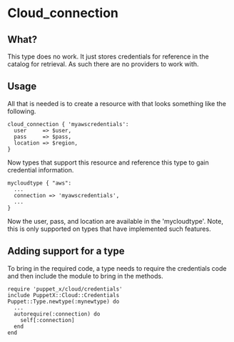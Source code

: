# Cloud_connection

## What?

This type does no work.  It just stores credentials for reference in the
catalog for retrieval.  As such there are no providers to work with.

## Usage

All that is needed is to create a resource with that looks something like the
following.

    cloud_connection { 'myawscredentials':
      user     => $user,
      pass     => $pass,
      location => $region,
    }

Now types that support this resource and reference this type to gain credential
information.

    mycloudtype { "aws":
      ...
      connection => 'myawscredentials',
      ...
    }

Now the user, pass, and location are available in the 'mycloudtype'.  Note,
this is only supported on types that have implemented such features.

## Adding support for a type

To bring in the required code, a type needs to require the credentials code and
then include the module to bring in the methods.

    require 'puppet_x/cloud/credentials'
    include PuppetX::Cloud::Credentials
    Puppet::Type.newtype(:mynewtype) do
      ...
      autorequire(:connection) do
        self[:connection]
      end
    end

